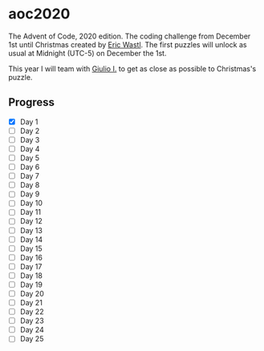 # aoc2020

The Advent of Code, 2020 edition. The coding challenge from December 1st until Christmas created by [Eric Wastl](http://was.tl/). The first puzzles will unlock as usual at Midnight (UTC-5) on December the 1st.

This year I will team with [Giulio I.](https://github.com/giulioi) to get as close as possible to Christmas's puzzle.

## Progress

- [x] Day 1
- [ ] Day 2
- [ ] Day 3
- [ ] Day 4
- [ ] Day 5
- [ ] Day 6
- [ ] Day 7
- [ ] Day 8
- [ ] Day 9
- [ ] Day 10
- [ ] Day 11
- [ ] Day 12
- [ ] Day 13
- [ ] Day 14
- [ ] Day 15
- [ ] Day 16
- [ ] Day 17
- [ ] Day 18
- [ ] Day 19
- [ ] Day 20
- [ ] Day 21
- [ ] Day 22
- [ ] Day 23
- [ ] Day 24
- [ ] Day 25
